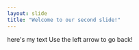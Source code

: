 ```yaml
---
layout: slide
title: "Welcome to our second slide!"
---
```

here's my text
Use the left arrow to go back!
